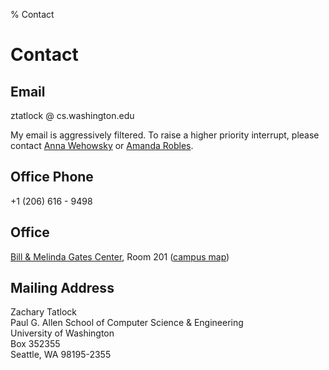 % Contact

# Contact

## Email

ztatlock @ cs.washington.edu

My email is aggressively filtered.
To raise a higher priority interrupt, please contact
[Anna Wehowsky](mailto:alw10@cs.washington.edu) or
[Amanda Robles](mailto:arobles@cs.washington.edu).

## Office Phone

+1 (206) 616 - 9498

## Office

[Bill &amp; Melinda Gates Center](https://www.google.com/maps/place/Bill+%26+Melinda+Gates+Center+For+Computer+Science+%26+Engineering),
Room 201
([campus map](https://www.washington.edu/maps/#!/cse2))

## Mailing Address

Zachary Tatlock \
Paul G. Allen School of Computer Science &amp; Engineering \
University of Washington \
Box 352355 \
Seattle, WA 98195-2355

